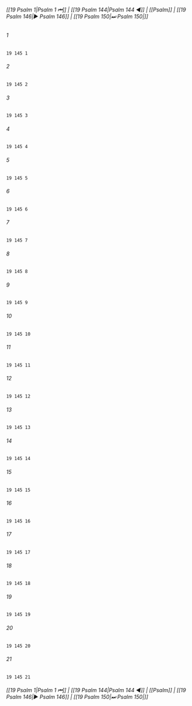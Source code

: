 
###### [[19 Psalm 1|Psalm 1 ⏮]] | [[19 Psalm 144|Psalm 144 ◀]] | [[Psalm]] | [[19 Psalm 146|▶ Psalm 146]] | [[19 Psalm 150|⏭ Psalm 150|]]

###### 1
``` verse
19 145 1 
```
###### 2
``` verse
19 145 2 
```
###### 3
``` verse
19 145 3 
```
###### 4
``` verse
19 145 4 
```
###### 5
``` verse
19 145 5 
```
###### 6
``` verse
19 145 6 
```
###### 7
``` verse
19 145 7 
```
###### 8
``` verse
19 145 8 
```
###### 9
``` verse
19 145 9 
```
###### 10
``` verse
19 145 10 
```
###### 11
``` verse
19 145 11 
```
###### 12
``` verse
19 145 12 
```
###### 13
``` verse
19 145 13 
```
###### 14
``` verse
19 145 14 
```
###### 15
``` verse
19 145 15 
```
###### 16
``` verse
19 145 16 
```
###### 17
``` verse
19 145 17 
```
###### 18
``` verse
19 145 18 
```
###### 19
``` verse
19 145 19 
```
###### 20
``` verse
19 145 20 
```
###### 21
``` verse
19 145 21 
```

###### [[19 Psalm 1|Psalm 1 ⏮]] | [[19 Psalm 144|Psalm 144 ◀]] | [[Psalm]] | [[19 Psalm 146|▶ Psalm 146]] | [[19 Psalm 150|⏭ Psalm 150|]]


